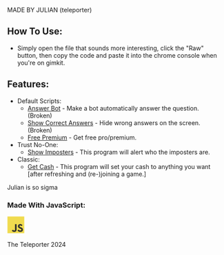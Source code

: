 MADE BY JULIAN (teleporter)
## How To Use:

- Simply open the file that sounds more interesting, click the "Raw" button, then copy the code and paste it into the chrome console when you're on gimkit.

## Features:
- Default Scripts:
    - <a href="https://github.com/JPGBottle/GimKit-Hacks/blob/main/Default%20Scripts/Answer%20Bot.js">Answer Bot</a> - Make a bot automatically answer the question. (Broken)
    - <a href="https://github.com/JPGBottle/GimKit-Hacks/blob/main/Default%20Scripts/Show%20Correct%20Answers.js">Show Correct Answers</a> - Hide wrong answers on the screen. (Broken)
    - <a href="https://github.com/JPGBottle/GimKit-Hacks/blob/main/Default%20Scripts/Free%20Premium.js">Free Premium</a> - Get free pro/premium.
- Trust No-One:
    - <a href="https://github.com/JPGBottle/GimKit-Hacks/blob/main/Trust%20No-One/Show%20Imposters.js">Show Imposters</a> - This program will alert who the imposters are.
- Classic:
    - <a href="https://github.com/JPGBottle/GimKit-Hacks/blob/main/Classic/Get%20Cash.js">Get Cash</a> - This program will set your cash to anything you want [after refreshing and (re-)joining a game.]

Julian is so sigma

<h3 align="left">Made With JavaScript:</h3>
<p align="left"> <a href="https://developer.mozilla.org/en-US/docs/Web/JavaScript" target="_blank" rel="noreferrer"> <img src="https://raw.githubusercontent.com/devicons/devicon/master/icons/javascript/javascript-original.svg" alt="javascript" width="40" height="40"/> </a> </p>

The Teleporter 2024
